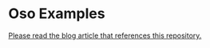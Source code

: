 # Oso Examples

[Please read the blog article that references this repository.](https://stonecharioteer.com/oso-authz)
